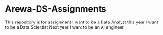 # Arewa-DS-Assignments
This repository is for assignment
I want to be a Data Analyst this year
I want to be a Data Scientist Next year
I want to be an AI engineer 
